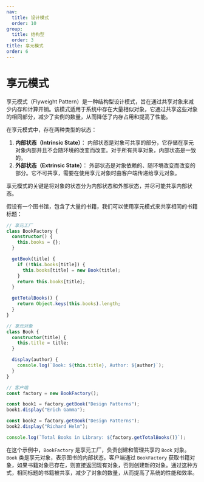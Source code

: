 ```yaml
---
nav:
  title: 设计模式
  order: 10
group:
  title: 结构型
  order: 3
title: 享元模式
order: 6
---
```


# 享元模式

享元模式（Flyweight Pattern）是一种结构型设计模式，旨在通过共享对象来减少内存和计算开销。该模式适用于系统中存在大量相似对象，它通过共享这些对象的相同部分，减少了实例的数量，从而降低了内存占用和提高了性能。

在享元模式中，存在两种类型的状态：

1. **内部状态（Intrinsic State）**： 内部状态是对象可共享的部分，它存储在享元对象内部并且不会随环境的改变而改变。对于所有共享对象，内部状态是一致的。
2. **外部状态（Extrinsic State）**： 外部状态是对象依赖的、随环境改变而改变的部分。它不可共享，需要在使用享元对象时由客户端传递给享元对象。

享元模式的关键是将对象的状态分为内部状态和外部状态，并尽可能共享内部状态。

假设有一个图书馆，包含了大量的书籍，我们可以使用享元模式来共享相同的书籍标题：

```typescript
// 享元工厂
class BookFactory {
  constructor() {
    this.books = {};
  }

  getBook(title) {
    if (!this.books[title]) {
      this.books[title] = new Book(title);
    }
    return this.books[title];
  }

  getTotalBooks() {
    return Object.keys(this.books).length;
  }
}

// 享元对象
class Book {
  constructor(title) {
    this.title = title;
  }

  display(author) {
    console.log(`Book: ${this.title}, Author: ${author}`);
  }
}

// 客户端
const factory = new BookFactory();

const book1 = factory.getBook("Design Patterns");
book1.display("Erich Gamma");

const book2 = factory.getBook("Design Patterns");
book2.display("Richard Helm");

console.log(`Total Books in Library: ${factory.getTotalBooks()}`);
```

在这个示例中，`BookFactory` 是享元工厂，负责创建和管理共享的 `Book` 对象。`Book` 类是享元对象，表示图书的内部状态。客户端通过 `BookFactory` 获取书籍对象，如果书籍对象已存在，则直接返回现有对象，否则创建新的对象。通过这种方式，相同标题的书籍被共享，减少了对象的数量，从而提高了系统的性能和效率。